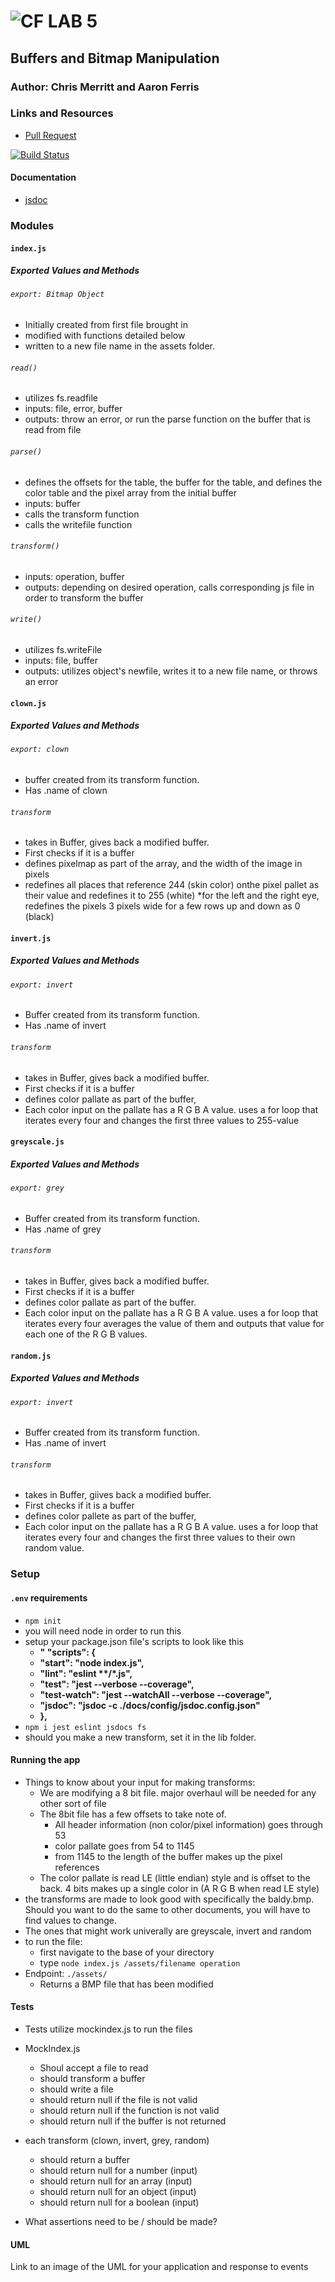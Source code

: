 ![CF](http://i.imgur.com/7v5ASc8.png) LAB 5
=================================================

## Buffers and Bitmap Manipulation

### Author: Chris Merritt and Aaron Ferris 

### Links and Resources
* [Pull Request]()

[![Build Status](https://www.travis-ci.com/401-advanced-javascript-merritt/bitmapLab.svg?branch=master)](https://www.travis-ci.com/401-advanced-javascript-merritt/bitmapLab)


#### Documentation
* [jsdoc](docs/index.html) 

### Modules
#### `index.js`
##### Exported Values and Methods

###### `export: Bitmap Object`
* Initially created from first file brought in
* modified with functions detailed below
* written to a new file name in the assets folder.

###### `read()`
* utilizes fs.readfile
* inputs: file, error, buffer
* outputs: throw an error, or run the parse function on the buffer that is read from file

###### `parse()`
* defines the offsets for the table, the buffer for the table, and defines the color table and the pixel array from the initial buffer
* inputs: buffer
* calls the transform function
* calls the writefile function

###### `transform()`
* inputs: operation, buffer
* outputs: depending on desired operation, calls corresponding js file in order to transform the buffer

###### `write()`
* utilizes fs.writeFile
* inputs: file, buffer
* outputs: utilizes object's newfile, writes it to a new file name, or throws an error


#### `clown.js`
##### Exported Values and Methods

###### `export: clown`
* buffer created from its transform function. 
* Has .name of clown

###### `transform`
* takes in Buffer, gives back a modified buffer.
* First checks if it is a buffer
* defines pixelmap as part of the array, and the width of the image in pixels
* redefines all places that reference 244 (skin color) onthe pixel pallet as their value and redefines it to 255 (white)
*for the left and the right eye, redefines the pixels 3 pixels wide for a few rows up and down as 0 (black)

#### `invert.js`
##### Exported Values and Methods

###### `export: invert`
* Buffer created from its transform function. 
*  Has .name of invert

###### `transform`
* takes in Buffer, gives back a modified buffer.
* First checks if it is a buffer
* defines color pallate as part of the buffer,
* Each color input on the pallate has a R G B A value. uses a for loop that iterates every four and changes the first three values to 255-value

#### `greyscale.js`
##### Exported Values and Methods

###### `export: grey`
* Buffer created from its transform function. 
*  Has .name of grey

###### `transform`
* takes in Buffer, gives back a modified buffer.
* First checks if it is a buffer
* defines color pallate as part of the buffer.
* Each color input on the pallate has a R G B A value. uses a for loop that iterates every four averages the value of them and outputs that value for each one of the R G B values.

#### `random.js`
##### Exported Values and Methods

###### `export: invert`
* Buffer created from its transform function. 
*  Has .name of invert

###### `transform`
* takes in Buffer, giives back a modified buffer.
* First checks if it is a buffer
* defines color pallete as part of the buffer,
* Each color input on the pallate has a R G B A value. uses a for loop that iterates every four and changes the first three values to their own random value.



### Setup
#### `.env` requirements
* `npm init`
* you will need node in order to run this
* setup your package.json file's scripts to look like this 
  * __"  "scripts": {__
  *   __"start": "node index.js",__
  *   __"lint": "eslint **/*.js",__
  *   __"test": "jest --verbose --coverage",__
  *   __"test-watch": "jest --watchAll --verbose --coverage",__
  *   __"jsdoc": "jsdoc -c ./docs/config/jsdoc.config.json"__
  * __},__
* `npm i jest eslint jsdocs fs`
* should you make a new transform, set it in the lib folder.
#### Running the app
* Things to know about your input for making transforms:
  * We are modifying a 8 bit file. major overhaul will be needed for any other sort of file
  * The 8bit file has a few offsets to take note of.
    * All header information (non color/pixel information) goes through 53
    * color pallate goes from 54 to 1145
    * from 1145 to the length of the buffer makes up the pixel references
  * The color pallate is read LE (little endian) style and is offset to the back. 4 bits makes up a single color in  (A R G B when read LE style)
* the transforms are made to look good with specifically the baldy.bmp. Should you want to do the same to other documents, you will have to find values to change. 
* The ones that might work univerally are greyscale, invert and random
* to run the file:
  * first navigate to the base of your directory
  * type `node index.js /assets/filename operation`
* Endpoint: `./assets/`
  * Returns a BMP file that has been modified

#### Tests
* Tests utilize mockindex.js to run the files
* MockIndex.js
  * Shoul accept a file to read
  * should transform a buffer
  * should write a file
  * should return null if the file is not valid
  * should return null if the function is not valid
  * should return null if the buffer is not returned

* each transform (clown, invert, grey, random)
  * should return a buffer
  * should return null for a number (input)
  * should return null for an array (input)
  * should return null for an object (input)
  * should return null for a boolean (input)
* What assertions need to be / should be made?

#### UML
Link to an image of the UML for your application and response to events
```

